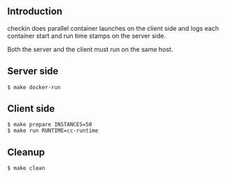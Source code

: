 ## Introduction

checkin does parallel container launches on the client side
and logs each container start and run time stamps on the server side.

Both the server and the client must run on the same host.

## Server side

```
$ make docker-run
```

## Client side

```
$ make prepare INSTANCES=50
$ make run RUNTIME=cc-runtime
```

## Cleanup

```
$ make clean
```

